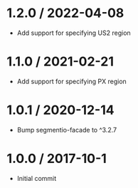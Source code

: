 1.2.0 / 2022-04-08
===================

* Add support for specifying US2 region

1.1.0 / 2021-02-21
===================

* Add support for specifying PX region

1.0.1 / 2020-12-14
===================

* Bump segmentio-facade to ^3.2.7

1.0.0 / 2017-10-1
==================

  * Initial commit 
